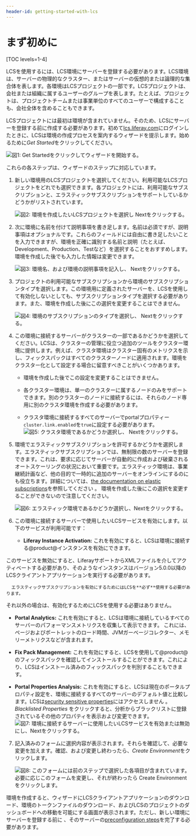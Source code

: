 ```yaml
---
header-id: getting-started-with-lcs
---
```


# まず初めに

[TOC levels=1-4]

LCSを使用するには、LCS環境にサーバーを登録する必要があります。LCS環境は、サーバーの物理的なクラスター、またはサーバーの仮想的または論理的な集合体を表します。各環境はLCSプロジェクトの一部です。LCSプロジェクトは、会社または組織に属するユーザーのグループを表します。たとえば、プロジェクトは、プロジェクトチームまたは事業単位のすべてのユーザーで構成することも、会社全体を含めることもできます。

LCSプロジェクトには最初は環境が含まれていません。そのため、LCSにサーバーを登録する前に作成する必要があります。初めて[lcs.liferay.com](https://lcs.liferay.com)にログインしたときに、LCSは環境の作成プロセスを案内するウィザードを提示します。始めるために*Get Started*をクリックしてください。

![図1: *Get Started*をクリックしてウィザードを開始する。](../../images-dxp/lcs-onboarding-00.png)

これらの各ステップは、ウィザードのステップに対応しています。

1. 新しい環境用のLCSプロジェクトを選択してください。利用可能なLCSプロジェクトをどれでも選択できます。各プロジェクトには、利用可能なサブスクリプションと、エラスティックサブスクリプションをサポートしているかどうかがリストされています。

   ![図2: 環境を作成したいLCSプロジェクトを選択し *Next*をクリックする。](../../images-dxp/lcs-onboarding-01.png)

2. 次に環境に名前を付けて説明事項を書き足します。名前は必須ですが、説明事項はオプショナルです。これらのフィールドには自由に書き足したいことを入力できますが、環境を正確に識別する名前と説明（たとえば、Development、Production、Testなど）を選択することをおすすめします。環境を作成した後でも入力した情報は変更できます。


   ![図3: 環境名、および環境の説明事項を記入し、 *Next*をクリックする。](../../images-dxp/lcs-onboarding-02.png)

3. プロジェクトの利用可能なサブスクリプションから環境のサブスクリプションタイプを選択します。この環境用に定義されたサーバーを、LCSを使用して有効化しないとしても、サブスクリプションタイプを選択する必要があります。また、環境を作成した後にこの選択を変更することはできません。

   ![図4: 環境のサブスクリプションのタイプを選択し、 *Next*をクリックする。](../../images-dxp/lcs-onboarding-03.png)

4. この環境に接続するサーバーがクラスターの一部であるかどうかを選択してください。LCSは、クラスターの管理に役立つ追加のツールをクラスター環境に提供します。例えば、クラスタ環境はクラスター固有のメトリクスを示し、フィックスパックはすべてのクラスターノードに適用されます。環境をクラスター化として設定する場合に留意すべきことがいくつかあります。


   - 環境を作成した後でこの設定を変更することはできません。

   - 各クラスター環境は、単一のクラスターに属するノードのみをサポートできます。別のクラスターのノードに接続するには、それらのノード専用に別のクラスタ環境を作成する必要があります。

   - クラスタ環境に接続するすべてのサーバーでportalプロパティー`cluster.link.enabled`を`true`に設定する必要があります。
   ![図5: クラスタ環境であるかどうか選択し、 *Next*をクリックする。](../../images-dxp/lcs-onboarding-04.png)

5. 環境でエラスティックサブスクリプションを許可するかどうかを選択します。エラスティックサブスクリプションでは、無制限の数のサーバーを登録できます。これは、要求に応じてサーバーが自動的に作成および破棄されるオートスケーリングの状況において重要です。エラスティック環境は、事業継続計画など、他の目的で一時的に追加のサーバーをオンラインにするのにも役立ちます。詳細については、[the documentation on elastic subscriptions](/docs/7-1/deploy/-/knowledge_base/d/managing-liferay-dxp-subscriptions#elastic-subscriptions)を参照してください 。
環境を作成した後にこの選択を変更することができないので注意してください。

   ![図6: エラスティック環境であるかどうか選択し、*Next*をクリックする。](../../images-dxp/lcs-onboarding-05.png)

6. この環境に接続するサーバーで使用したいLCSサービスを有効にします。以下のサービスが利用可能です：

   - **Liferay Instance Activation:** これを有効にすると、LCSは環境に接続する@product@インスタンスを有効にできます。

このサービスを無効にすると、LiferayサポートからXMLファイルを介してアクティベートする必要があり、そのようなインスタンスはバージョン5.0.0以降のLCS​​クライアントアプリケーションを実行する必要があります。

      エラスティックサブスクリプションを有効にするためにはLCSを**必ず**使用する必要があります。
それ以外の場合は、有効化するためにLCSを使用する必要はありません。

   - **Portal Analytics:** これを有効にすると、LCSは環境に接続しているすべてのサーバーのパフォーマンスメトリクスを収集して表示できます。
これには、ページおよびポートレットのロード時間、JVMガーベージコレクター、メモリーメトリクスなどが含まれます。

   - **Fix Pack Management:** これを有効にすると、LCSを使用して@product@のフィックスパックを確認してインストールすることができます。これにより、LCSはインストール済みのフィックスパックを判別することもできます。

   - **Portal Properties Analysis:** これを有効にすると、LCSは現在のポータルプロパティ設定を、環境に接続するすべてのサーバーのデフォルト値と比較します。LCSは[security sensitive properties](/docs/7-1/deploy/-/knowledge_base/d/what-lcs-stores-about-your-liferay-dxp-servers)にはアクセスしません 。
 *Blacklisted Properties* をクリックすると、分析からブラックリストに登録されているその他のプロパティを表示および変更できます。
   ![図7: 環境に接続するサーバーに使用したいLCSサービスを有効または無効にし、*Next*をクリックする。](../../images-dxp/lcs-onboarding-06.png)

7. 記入済みのフォームに選択内容が表示されます。それらを確認して、必要な変更を加えます。確認、および変更し終わったら、*Create Environment*をクリックします。

   ![図8: このフォームには前のステップで選択した各項目が含まれています。必要に応じこのフォームを変更し、それが終わったら *Create Environment*をクリックします。](../../images-dxp/lcs-onboarding-07.png)

環境を作成すると、ウィザードにLCSクライアントアプリケーションのダウンロード、環境のトークンファイルのダウンロード、およびLCSのプロジェクトのダッシュボードへの移動を可能にする画面が表示されます。ただし、新しい環境にサーバーを登録する前に 、そのサーバーの[preconfiguration steps](/docs/7-1/deploy/-/knowledge_base/d/lcs-preconfiguration)を完了する必要があります。
